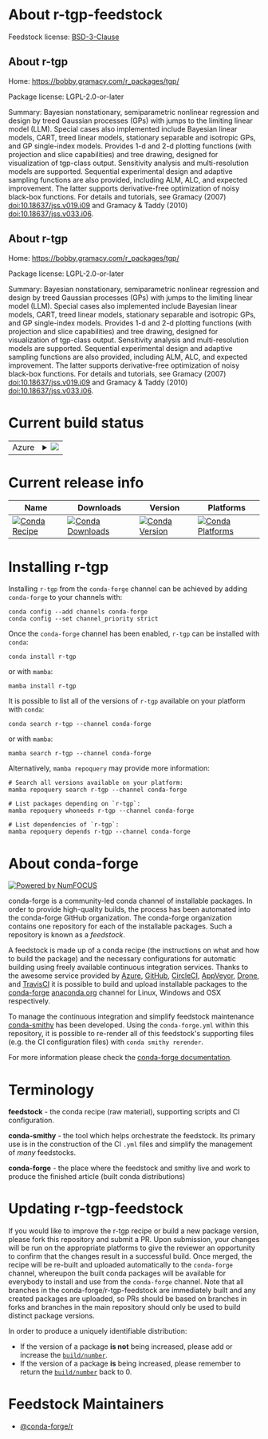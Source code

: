 About r-tgp-feedstock
=====================

Feedstock license: [BSD-3-Clause](https://github.com/conda-forge/r-tgp-feedstock/blob/main/LICENSE.txt)


About r-tgp
-----------

Home: https://bobby.gramacy.com/r_packages/tgp/

Package license: LGPL-2.0-or-later

Summary: Bayesian nonstationary, semiparametric nonlinear regression and design by treed Gaussian processes (GPs) with jumps to the limiting linear model (LLM).  Special cases also implemented include Bayesian linear models, CART, treed linear models, stationary separable and isotropic GPs, and GP single-index models.  Provides 1-d and 2-d plotting functions (with projection and slice capabilities) and tree drawing, designed for visualization of tgp-class output.  Sensitivity analysis and multi-resolution models are supported. Sequential experimental design and adaptive sampling functions are also provided, including ALM, ALC, and expected improvement.  The latter supports derivative-free optimization of noisy black-box functions.  For details and tutorials, see Gramacy (2007) <doi:10.18637/jss.v019.i09> and Gramacy & Taddy (2010) <doi:10.18637/jss.v033.i06>.

About r-tgp
-----------

Home: https://bobby.gramacy.com/r_packages/tgp/

Package license: LGPL-2.0-or-later

Summary: Bayesian nonstationary, semiparametric nonlinear regression and design by treed Gaussian processes (GPs) with jumps to the limiting linear model (LLM).  Special cases also implemented include Bayesian linear models, CART, treed linear models, stationary separable and isotropic GPs, and GP single-index models.  Provides 1-d and 2-d plotting functions (with projection and slice capabilities) and tree drawing, designed for visualization of tgp-class output.  Sensitivity analysis and multi-resolution models are supported. Sequential experimental design and adaptive sampling functions are also provided, including ALM, ALC, and expected improvement.  The latter supports derivative-free optimization of noisy black-box functions.  For details and tutorials, see Gramacy (2007) <doi:10.18637/jss.v019.i09> and Gramacy & Taddy (2010) <doi:10.18637/jss.v033.i06>.

Current build status
====================


<table>
    
  <tr>
    <td>Azure</td>
    <td>
      <details>
        <summary>
          <a href="https://dev.azure.com/conda-forge/feedstock-builds/_build/latest?definitionId=18439&branchName=main">
            <img src="https://dev.azure.com/conda-forge/feedstock-builds/_apis/build/status/r-tgp-feedstock?branchName=main">
          </a>
        </summary>
        <table>
          <thead><tr><th>Variant</th><th>Status</th></tr></thead>
          <tbody><tr>
              <td>linux_64_r_base4.4</td>
              <td>
                <a href="https://dev.azure.com/conda-forge/feedstock-builds/_build/latest?definitionId=18439&branchName=main">
                  <img src="https://dev.azure.com/conda-forge/feedstock-builds/_apis/build/status/r-tgp-feedstock?branchName=main&jobName=linux&configuration=linux%20linux_64_r_base4.4" alt="variant">
                </a>
              </td>
            </tr><tr>
              <td>linux_64_r_base4.5</td>
              <td>
                <a href="https://dev.azure.com/conda-forge/feedstock-builds/_build/latest?definitionId=18439&branchName=main">
                  <img src="https://dev.azure.com/conda-forge/feedstock-builds/_apis/build/status/r-tgp-feedstock?branchName=main&jobName=linux&configuration=linux%20linux_64_r_base4.5" alt="variant">
                </a>
              </td>
            </tr><tr>
              <td>osx_64_r_base4.4</td>
              <td>
                <a href="https://dev.azure.com/conda-forge/feedstock-builds/_build/latest?definitionId=18439&branchName=main">
                  <img src="https://dev.azure.com/conda-forge/feedstock-builds/_apis/build/status/r-tgp-feedstock?branchName=main&jobName=osx&configuration=osx%20osx_64_r_base4.4" alt="variant">
                </a>
              </td>
            </tr><tr>
              <td>osx_64_r_base4.5</td>
              <td>
                <a href="https://dev.azure.com/conda-forge/feedstock-builds/_build/latest?definitionId=18439&branchName=main">
                  <img src="https://dev.azure.com/conda-forge/feedstock-builds/_apis/build/status/r-tgp-feedstock?branchName=main&jobName=osx&configuration=osx%20osx_64_r_base4.5" alt="variant">
                </a>
              </td>
            </tr><tr>
              <td>win_64_r_base4.4</td>
              <td>
                <a href="https://dev.azure.com/conda-forge/feedstock-builds/_build/latest?definitionId=18439&branchName=main">
                  <img src="https://dev.azure.com/conda-forge/feedstock-builds/_apis/build/status/r-tgp-feedstock?branchName=main&jobName=win&configuration=win%20win_64_r_base4.4" alt="variant">
                </a>
              </td>
            </tr><tr>
              <td>win_64_r_base4.5</td>
              <td>
                <a href="https://dev.azure.com/conda-forge/feedstock-builds/_build/latest?definitionId=18439&branchName=main">
                  <img src="https://dev.azure.com/conda-forge/feedstock-builds/_apis/build/status/r-tgp-feedstock?branchName=main&jobName=win&configuration=win%20win_64_r_base4.5" alt="variant">
                </a>
              </td>
            </tr>
          </tbody>
        </table>
      </details>
    </td>
  </tr>
</table>

Current release info
====================

| Name | Downloads | Version | Platforms |
| --- | --- | --- | --- |
| [![Conda Recipe](https://img.shields.io/badge/recipe-r--tgp-green.svg)](https://anaconda.org/conda-forge/r-tgp) | [![Conda Downloads](https://img.shields.io/conda/dn/conda-forge/r-tgp.svg)](https://anaconda.org/conda-forge/r-tgp) | [![Conda Version](https://img.shields.io/conda/vn/conda-forge/r-tgp.svg)](https://anaconda.org/conda-forge/r-tgp) | [![Conda Platforms](https://img.shields.io/conda/pn/conda-forge/r-tgp.svg)](https://anaconda.org/conda-forge/r-tgp) |

Installing r-tgp
================

Installing `r-tgp` from the `conda-forge` channel can be achieved by adding `conda-forge` to your channels with:

```
conda config --add channels conda-forge
conda config --set channel_priority strict
```

Once the `conda-forge` channel has been enabled, `r-tgp` can be installed with `conda`:

```
conda install r-tgp
```

or with `mamba`:

```
mamba install r-tgp
```

It is possible to list all of the versions of `r-tgp` available on your platform with `conda`:

```
conda search r-tgp --channel conda-forge
```

or with `mamba`:

```
mamba search r-tgp --channel conda-forge
```

Alternatively, `mamba repoquery` may provide more information:

```
# Search all versions available on your platform:
mamba repoquery search r-tgp --channel conda-forge

# List packages depending on `r-tgp`:
mamba repoquery whoneeds r-tgp --channel conda-forge

# List dependencies of `r-tgp`:
mamba repoquery depends r-tgp --channel conda-forge
```


About conda-forge
=================

[![Powered by
NumFOCUS](https://img.shields.io/badge/powered%20by-NumFOCUS-orange.svg?style=flat&colorA=E1523D&colorB=007D8A)](https://numfocus.org)

conda-forge is a community-led conda channel of installable packages.
In order to provide high-quality builds, the process has been automated into the
conda-forge GitHub organization. The conda-forge organization contains one repository
for each of the installable packages. Such a repository is known as a *feedstock*.

A feedstock is made up of a conda recipe (the instructions on what and how to build
the package) and the necessary configurations for automatic building using freely
available continuous integration services. Thanks to the awesome service provided by
[Azure](https://azure.microsoft.com/en-us/services/devops/), [GitHub](https://github.com/),
[CircleCI](https://circleci.com/), [AppVeyor](https://www.appveyor.com/),
[Drone](https://cloud.drone.io/welcome), and [TravisCI](https://travis-ci.com/)
it is possible to build and upload installable packages to the
[conda-forge](https://anaconda.org/conda-forge) [anaconda.org](https://anaconda.org/)
channel for Linux, Windows and OSX respectively.

To manage the continuous integration and simplify feedstock maintenance
[conda-smithy](https://github.com/conda-forge/conda-smithy) has been developed.
Using the ``conda-forge.yml`` within this repository, it is possible to re-render all of
this feedstock's supporting files (e.g. the CI configuration files) with ``conda smithy rerender``.

For more information please check the [conda-forge documentation](https://conda-forge.org/docs/).

Terminology
===========

**feedstock** - the conda recipe (raw material), supporting scripts and CI configuration.

**conda-smithy** - the tool which helps orchestrate the feedstock.
                   Its primary use is in the construction of the CI ``.yml`` files
                   and simplify the management of *many* feedstocks.

**conda-forge** - the place where the feedstock and smithy live and work to
                  produce the finished article (built conda distributions)


Updating r-tgp-feedstock
========================

If you would like to improve the r-tgp recipe or build a new
package version, please fork this repository and submit a PR. Upon submission,
your changes will be run on the appropriate platforms to give the reviewer an
opportunity to confirm that the changes result in a successful build. Once
merged, the recipe will be re-built and uploaded automatically to the
`conda-forge` channel, whereupon the built conda packages will be available for
everybody to install and use from the `conda-forge` channel.
Note that all branches in the conda-forge/r-tgp-feedstock are
immediately built and any created packages are uploaded, so PRs should be based
on branches in forks and branches in the main repository should only be used to
build distinct package versions.

In order to produce a uniquely identifiable distribution:
 * If the version of a package **is not** being increased, please add or increase
   the [``build/number``](https://docs.conda.io/projects/conda-build/en/latest/resources/define-metadata.html#build-number-and-string).
 * If the version of a package **is** being increased, please remember to return
   the [``build/number``](https://docs.conda.io/projects/conda-build/en/latest/resources/define-metadata.html#build-number-and-string)
   back to 0.

Feedstock Maintainers
=====================

* [@conda-forge/r](https://github.com/orgs/conda-forge/teams/r/)

